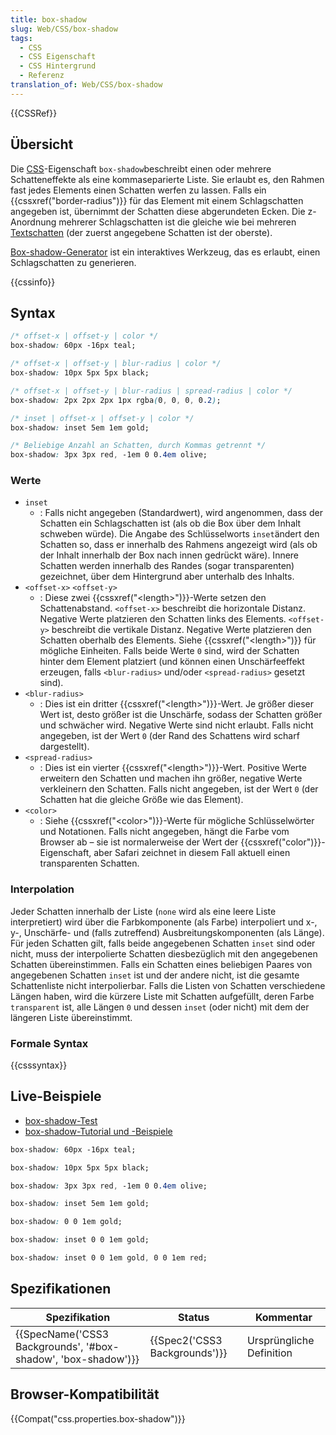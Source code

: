 ```yaml
---
title: box-shadow
slug: Web/CSS/box-shadow
tags:
  - CSS
  - CSS Eigenschaft
  - CSS Hintergrund
  - Referenz
translation_of: Web/CSS/box-shadow
---
```

{{CSSRef}}

## Übersicht

Die [CSS](/de/docs/Web/CSS)-Eigenschaft `box-shadow`beschreibt einen oder mehrere Schatteneffekte als eine kommaseparierte Liste. Sie erlaubt es, den Rahmen fast jedes Elements einen Schatten werfen zu lassen. Falls ein {{cssxref("border-radius")}} für das Element mit einem Schlagschatten angegeben ist, übernimmt der Schatten diese abgerundeten Ecken. Die z-Anordnung mehrerer Schlagschatten ist die gleiche wie bei mehreren [Textschatten](/de/docs/Web/CSS/text-shadow) (der zuerst angegebene Schatten ist der oberste).

[Box-shadow-Generator](/de/docs/Web/CSS/CSS_Boxmodell/Box-shadow_Generator) ist ein interaktives Werkzeug, das es erlaubt, einen Schlagschatten zu generieren.

{{cssinfo}}

## Syntax

```css
/* offset-x | offset-y | color */
box-shadow: 60px -16px teal;

/* offset-x | offset-y | blur-radius | color */
box-shadow: 10px 5px 5px black;

/* offset-x | offset-y | blur-radius | spread-radius | color */
box-shadow: 2px 2px 2px 1px rgba(0, 0, 0, 0.2);

/* inset | offset-x | offset-y | color */
box-shadow: inset 5em 1em gold;

/* Beliebige Anzahl an Schatten, durch Kommas getrennt */
box-shadow: 3px 3px red, -1em 0 0.4em olive;
```

### Werte

- `inset`
  - : Falls nicht angegeben (Standardwert), wird angenommen, dass der Schatten ein Schlagschatten ist (als ob die Box über dem Inhalt schweben würde).
    Die Angabe des Schlüsselworts `inset`ändert den Schatten so, dass er innerhalb des Rahmens angezeigt wird (als ob der Inhalt innerhalb der Box nach innen gedrückt wäre). Innere Schatten werden innerhalb des Randes (sogar transparenten) gezeichnet, über dem Hintergrund aber unterhalb des Inhalts.
- `<offset-x>` `<offset-y>`
  - : Diese zwei {{cssxref("&lt;length&gt;")}}-Werte setzen den Schattenabstand. `<offset-x>` beschreibt die horizontale Distanz. Negative Werte platzieren den Schatten links des Elements. `<offset-y>` beschreibt die vertikale Distanz. Negative Werte platzieren den Schatten oberhalb des Elements. Siehe {{cssxref("&lt;length&gt;")}} für mögliche Einheiten.
    Falls beide Werte `0` sind, wird der Schatten hinter dem Element platziert (und können einen Unschärfeeffekt erzeugen, falls `<blur-radius>` und/oder `<spread-radius>` gesetzt sind).
- `<blur-radius>`
  - : Dies ist ein dritter {{cssxref("&lt;length&gt;")}}-Wert. Je größer dieser Wert ist, desto größer ist die Unschärfe, sodass der Schatten größer und schwächer wird. Negative Werte sind nicht erlaubt. Falls nicht angegeben, ist der Wert `0` (der Rand des Schattens wird scharf dargestellt).
- `<spread-radius>`
  - : Dies ist ein vierter {{cssxref("&lt;length&gt;")}}-Wert. Positive Werte erweitern den Schatten und machen ihn größer, negative Werte verkleinern den Schatten. Falls nicht angegeben, ist der Wert `0` (der Schatten hat die gleiche Größe wie das Element).
- `<color>`
  - : Siehe {{cssxref("&lt;color&gt;")}}-Werte für mögliche Schlüsselwörter und Notationen.
    Falls nicht angegeben, hängt die Farbe vom Browser ab – sie ist normalerweise der Wert der {{cssxref("color")}}-Eigenschaft, aber Safari zeichnet in diesem Fall aktuell einen transparenten Schatten.

### Interpolation

Jeder Schatten innerhalb der Liste (`none` wird als eine leere Liste interpretiert) wird über die Farbkomponente (als Farbe) interpoliert und x-, y-, Unschärfe- und (falls zutreffend) Ausbreitungskomponenten (als Länge). Für jeden Schatten gilt, falls beide angegebenen Schatten `inset` sind oder nicht, muss der interpolierte Schatten diesbezüglich mit den angegebenen Schatten übereinstimmen. Falls ein Schatten eines beliebigen Paares von angegebenen Schatten `inset` ist und der andere nicht, ist die gesamte Schattenliste nicht interpolierbar. Falls die Listen von Schatten verschiedene Längen haben, wird die kürzere Liste mit Schatten aufgefüllt, deren Farbe `transparent` ist, alle Längen `0` und dessen `inset` (oder nicht) mit dem der längeren Liste übereinstimmt.

### Formale Syntax

{{csssyntax}}

## Live-Beispiele

- [box-shadow-Test](http://www.elektronotdienst-nuernberg.de/bugs/box-shadow_inset.html)
- [box-shadow-Tutorial und -Beispiele](http://markusstange.wordpress.com/2009/02/15/fun-with-box-shadows/)

```css
box-shadow: 60px -16px teal;
```

```css
box-shadow: 10px 5px 5px black;
```

```css
box-shadow: 3px 3px red, -1em 0 0.4em olive;
```

```css
box-shadow: inset 5em 1em gold;
```

```css
box-shadow: 0 0 1em gold;
```

```css
box-shadow: inset 0 0 1em gold;
```

```css
box-shadow: inset 0 0 1em gold, 0 0 1em red;
```

## Spezifikationen

| Spezifikation                                                                    | Status                                   | Kommentar                |
| -------------------------------------------------------------------------------- | ---------------------------------------- | ------------------------ |
| {{SpecName('CSS3 Backgrounds', '#box-shadow', 'box-shadow')}} | {{Spec2('CSS3 Backgrounds')}} | Ursprüngliche Definition |

## Browser-Kompatibilität

{{Compat("css.properties.box-shadow")}}
